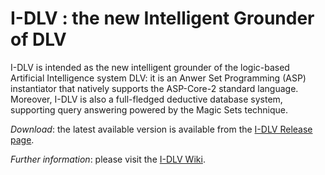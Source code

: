 # I-DLV : the new Intelligent Grounder of DLV

I-DLV is intended as the new intelligent grounder of the logic-based Artificial Intelligence system DLV: it is an Anwer Set Programming (ASP) instantiator that natively supports the ASP-Core-2 standard language. Moreover, I-DLV is also a full-fledged deductive database system, supporting query answering powered by the Magic Sets technique.

_Download_: the latest available version is available from the [I-DLV Release page](https://github.com/DeMaCS-UNICAL/I-DLV/releases).

_Further information_: please visit the [I-DLV Wiki](https://github.com/DeMaCS-UNICAL/I-DLV/wiki).
